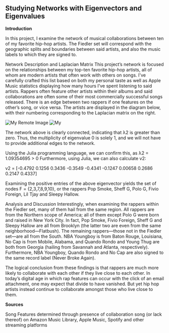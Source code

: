 ## Studying Networks with Eigenvectors and Eigenvalues

**Introduction**

In this project, I examine the network of musical collaborations between ten of my favorite hip-hop artists. The Fiedler set will correspond with the geographic splits and boundaries between said artists, and also the music labels to which they are signed to. 


Network Description and Laplacian Matrix
This project’s network is focused on the relationships between my top-ten favorite hip-hop artists, all of whom are modern artists that often work with others on songs. I've carefully crafted this list based on both my personal taste as well as Apple Music statistics displaying how many hours I’ve spent listening to said artists. Rappers often feature other artists within their albums and said collaborations are often some of their most commercially successful songs released. There is an edge between two rappers if one features on the other’s song, or vice versa. The artists are displayed in the diagram below, with their numbering corresponding to the Laplacian matrix on the right.



![My Remote Image](https://github.com/mkoster10/https-mkoster10.github.io-/blob/gh-pages/matrix%20image.png)
![My ](https://github.com/mkoster10/https-mkoster10.github.io-/blob/gh-pages/network.png)
 
The network above is clearly connected, indicating that λ2 is greater than zero. Thus, the multiplicity of eigenvalue 0 is solely 1, and we will not have to provide additional edges to the network. 

Using the Julia programming language, we can confirm this, as λ2 = 1.09354695 > 0 
Furthermore, using Julia, we can also calculate v2:

v2 = [-0.4792  0.1256  0.3436  -0.3549  -0.4341  -0.1247  0.00658  0.2686  0.2147  0.4337]

Examining the positive entries of the above eigenvector yields the set of nodes F = {2,3,7,8,9,10}, or the rappers Pop Smoke, Sheff G, Polo G, Fivio Foreign, Lil Tjay and Sleepy Hallow.
 
Analysis and Discussion
Interestingly, when examining the rappers within the Fiedler set, many of them hail from the same region. All rappers are from the Northern scope of America; all of them except Polo G were born and raised in New York City. In fact, Pop Smoke, Fivio Foreign, Sheff G and Sleepy Hallow are all from Brooklyn (the latter two are even from the same neighborhood—Flatbush). The remaining rappers—those not in the Fiedler set—are all from the South. NBA Youngboy is from Baton Rouge, Louisiana, No Cap is from Mobile, Alabama, and Quando Rondo and Young Thug are both from Georgia (hailing from Savannah and Atlanta, respectively). Furthermore, NBA Youngboy, Quando Rondo and No Cap are also signed to the same record label (Never Broke Again).

The logical conclusion from these findings is that rappers are much more likely to collaborate with each other if they live close to each other. In today’s digital age in which rap features can occur with the click of an email attachment, one may expect that divide to have vanished. But yet hip hop artists instead continue to collaborate amongst those who live close to them. 

**Sources**


Song Features determined through presence of collaboration song (or lack thereof) on Amazon Music Library, Apple Music, Spotify and other streaming platforms
